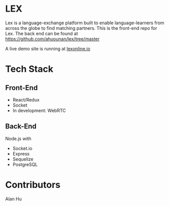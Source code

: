 # LEX
Lex is a language-exchange platform built to enable language-learners from across the globe to find matching partners.
This is the front-end repo for Lex. The back end can be found at https://github.com/ahuounan/lex/tree/master

A live demo site is running at [lexonline.io](lexonline.io)

# Tech Stack
## Front-End
- React/Redux
- Socket
- In development: WebRTC

## Back-End
Node.js with
- Socket.io
- Express
- Sequelize
- PostgreSQL

# Contributors
Alan Hu
